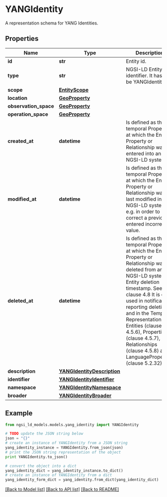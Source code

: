 # YANGIdentity

A representation schema for YANG Identities.

## Properties

Name | Type | Description | Notes
------------ | ------------- | ------------- | -------------
**id** | **str** | Entity id.  | [optional] 
**type** | **str** | NGSI-LD Entity identifier. It has to be YANGIdentity. | [default to 'YANGIdentity']
**scope** | [**EntityScope**](EntityScope.md) |  | [optional] 
**location** | [**GeoProperty**](GeoProperty.md) |  | [optional] 
**observation_space** | [**GeoProperty**](GeoProperty.md) |  | [optional] 
**operation_space** | [**GeoProperty**](GeoProperty.md) |  | [optional] 
**created_at** | **datetime** | Is defined as the temporal Property at which the Entity, Property or Relationship was entered into an NGSI-LD system.  | [optional] [readonly] 
**modified_at** | **datetime** | Is defined as the temporal Property at which the Entity, Property or Relationship was last modified in an NGSI-LD system, e.g. in order to correct a previously entered incorrect value.  | [optional] [readonly] 
**deleted_at** | **datetime** | Is defined as the temporal Property at which the Entity, Property or Relationship was deleted from an NGSI-LD system.  Entity deletion timestamp. See clause 4.8 It is only used in notifications reporting deletions and in the Temporal Representation of Entities (clause 4.5.6), Properties (clause 4.5.7), Relationships (clause 4.5.8) and LanguageProperties (clause 5.2.32).  | [optional] [readonly] 
**description** | [**YANGIdentityDescription**](YANGIdentityDescription.md) |  | 
**identifier** | [**YANGIdentityIdentifier**](YANGIdentityIdentifier.md) |  | 
**namespace** | [**YANGIdentityNamespace**](YANGIdentityNamespace.md) |  | 
**broader** | [**YANGIdentityBroader**](YANGIdentityBroader.md) |  | [optional] 

## Example

```python
from ngsi_ld_models.models.yang_identity import YANGIdentity

# TODO update the JSON string below
json = "{}"
# create an instance of YANGIdentity from a JSON string
yang_identity_instance = YANGIdentity.from_json(json)
# print the JSON string representation of the object
print YANGIdentity.to_json()

# convert the object into a dict
yang_identity_dict = yang_identity_instance.to_dict()
# create an instance of YANGIdentity from a dict
yang_identity_form_dict = yang_identity.from_dict(yang_identity_dict)
```
[[Back to Model list]](../README.md#documentation-for-models) [[Back to API list]](../README.md#documentation-for-api-endpoints) [[Back to README]](../README.md)


